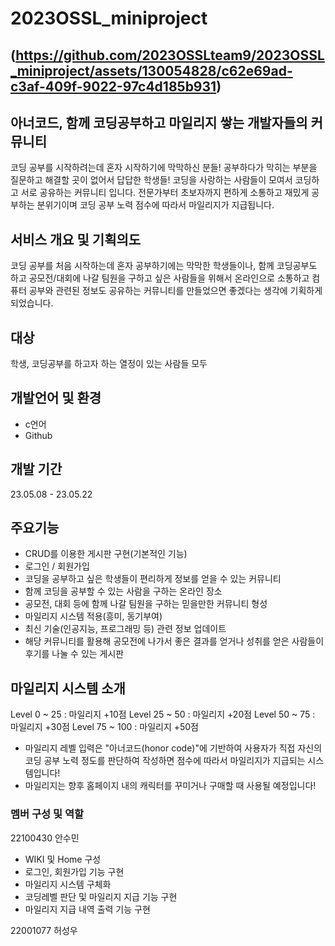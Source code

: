 # 2023OSSL_miniproject
(https://github.com/2023OSSLteam9/2023OSSL_miniproject/assets/130054828/c62e69ad-c3af-409f-9022-97c4d185b931)
---

## 아너코드, 함께 코딩공부하고 마일리지 쌓는 개발자들의 커뮤니티
코딩 공부를 시작하려는데 혼자 시작하기에 막막하신 분들!
공부하다가 막히는 부분을 질문하고 해결할 곳이 없어서 답답한 학생들!
코딩을 사랑하는 사람들이 모여서 코딩하고 서로 공유하는 커뮤니티 입니다. 
전문가부터 초보자까지 편하게 소통하고 재밌게 공부하는 분위기이며 코딩 공부 노력 점수에 따라서 마일리지가 지급됩니다.

## 서비스 개요 및 기획의도
코딩 공부를 처음 시작하는데 혼자 공부하기에는 막막한 학생들이나,
함께 코딩공부도 하고 공모전/대회에 나갈 팀원을 구하고 싶은 사람들을 위해서
온라인으로 소통하고 컴퓨터 공부와 관련된 정보도 공유하는 커뮤니티를 만들었으면 좋겠다는 생각에 기획하게 되었습니다.

## 대상
학생, 코딩공부를 하고자 하는 열정이 있는 사람들 모두

## 개발언어 및 환경
- c언어
- Github

## 개발 기간
23.05.08 - 23.05.22

## 주요기능
- CRUD를 이용한 게시판 구현(기본적인 기능)
- 로그인 / 회원가입 
- 코딩을 공부하고 싶은 학생들이 편리하게 정보를 얻을 수 있는 커뮤니티
- 함께 코딩을 공부할 수 있는 사람을 구하는 온라인 장소
- 공모전, 대회 등에 함께 나갈 팀원을 구하는 믿을만한 커뮤니티 형성 
- 마일리지 시스템 적용(흥미, 동기부여)
- 최신 기술(인공지능, 프로그래밍 등) 관련 정보 업데이트
- 해당 커뮤니티를 활용해 공모전에 나가서 좋은 결과를 얻거나 성취를 얻은 사람들이 후기를 나눌 수 있는 게시판

## 마일리지 시스템 소개
Level 0 ~ 25 : 마일리지 +10점
Level 25 ~ 50 : 마일리지 +20점
Level 50 ~ 75 : 마일리지 +30점
Level 75 ~ 100 : 마일리지 +50점

* 마일리지 레벨 입력은 "아너코드(honor code)"에 기반하여 사용자가 직접 자신의 코딩 공부 노력 정도를 판단하여 작성하면 점수에 따라서 마일리지가 지급되는 시스템입니다!
* 마일리지는 향후 홈페이지 내의 캐릭터를 꾸미거나 구매할 때 사용될 예정입니다!

### 멤버 구성 및 역할
22100430 안수민
- WIKI 및 Home 구성
- 로그인, 회원가입 기능 구현
- 마일리지 시스템 구체화
- 코딩레벨 판단 및 마일리지 지급 기능 구현
- 마일리지 지급 내역 출력 기능 구현

22001077 허성우



